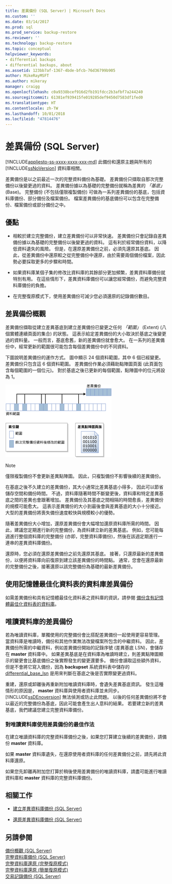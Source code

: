 ```yaml
---
title: 差異備份 (SQL Server) | Microsoft Docs
ms.custom: ''
ms.date: 03/14/2017
ms.prod: sql
ms.prod_service: backup-restore
ms.reviewer: ''
ms.technology: backup-restore
ms.topic: conceptual
helpviewer_keywords:
- differential backups
- differential backups, about
ms.assetid: 123bb7af-1367-4bde-bfcb-76d36799b905
author: MikeRayMSFT
ms.author: mikeray
manager: craigg
ms.openlocfilehash: c0a9338bcef916d2fb191fdcc2b3afbf7a244240
ms.sourcegitcommit: 61381ef939415fe019285def9450d7583df1fed0
ms.translationtype: HT
ms.contentlocale: zh-TW
ms.lasthandoff: 10/01/2018
ms.locfileid: "47814476"
---
```

# <a name="differential-backups-sql-server"></a>差異備份 (SQL Server)
[!INCLUDE[appliesto-ss-xxxx-xxxx-xxx-md](../../includes/appliesto-ss-xxxx-xxxx-xxx-md.md)]
  此備份和還原主題與所有的 [!INCLUDE[ssNoVersion](../../includes/ssnoversion-md.md)] 資料庫相關。  
  
 差異備份是以之前最近一次的完整資料備份為基礎。 差異備份只擷取自那次完整備份以後變更過的資料。 差異備份據以為基礎的完整備份就稱為差異的 *「基底」* (Base)。 完整備份 (不包括僅限複製備份) 可做為一系列差異備份的基底，包括資料庫備份、部分備份及檔案備份。 檔案差異備份的基底備份可以包含在完整備份、檔案備份或部分備份之中。  
  
  
##  <a name="Benefits"></a> 優點  
  
-   相較於建立完整備份，建立差異備份可以非常快速。 差異備份只會記錄自差異備份據以為基礎的完整備份以後變更過的資料。 這有利於經常備份資料，以降低資料遺失的風險。 但是，在還原差異備份之前，必須先還原其基底。 因此，從差異備份中還原較之從完整備份中還原，由於需要兩個備份檔案，因此勢必要採取更多的步驟和時間。  
  
-   如果資料庫某個子集的修改比資料庫的其餘部分更加頻繁，差異資料庫備份就特別有用。 在這些情形下，差異資料庫備份可以讓您經常備份，而避免完整資料庫備份的負擔。  
  
-   在完整復原模式下，使用差異備份可減少您必須還原的記錄備份數目。  
  
##  <a name="Overview"></a> 差異備份概觀  
 差異備份擷取從建立差異基底到建立差異備份已變更之任何 *「範圍」* (Extent) (八個實體連續頁面的集合) 的狀態。 這表示給定差異備份的大小取決於基底之後變更過的資料量。 一般而言，基底愈舊，新的差異備份就會愈大。 在一系列的差異備份中，經常更新的範圍很可能包含每個差異備份中的不同資料。  
  
 下圖說明差異備份的運作方式。 圖中顯示 24 個資料範圍，其中 6 個已經變更。 差異備份只包含這 6 個資料範圍。 差異備份作業必須藉助點陣圖頁面 (此頁面包含每個範圍的一個位元)。 對於基底之後已更新的每個範圍，點陣圖中的位元將設為 1。  
  
 ![差異點陣圖識別變更的範圍](../../relational-databases/backup-restore/media/bnr-how-diff-backups-work.gif "差異點陣圖識別變更的範圍")  
  
> [!NOTE]  
>  僅限複製備份不會更新差異點陣圖。 因此，只複製備份不影響後續的差異備份。  
  
 在基底之後不久建立的差異備份，其大小通常比差異基底小得多， 因此可以節省儲存空間和備份時間。 不過，資料庫隨著時間不斷變更後，資料庫和特定差異基底之間的差異也會跟著增加。 差異備份及其基底之間相隔的時間愈長，差異備份的規模可能愈大。 這表示差異備份的大小到最後會與差異基底的大小十分接近。 大型的差異備份將喪失備份速度較快與規模較小的優勢。  
  
 隨著差異備份大小增加，還原差異備份會大幅增加還原資料庫所需的時間。 因此，建議您定期進行新的完整備份，為資料建立新的差異基底。 例如，您可能每週進行整個資料庫的完整備份 (亦即，完整資料庫備份)，然後在該週定期進行一連串的差異資料庫備份。  
  
 還原時，您必須在還原差異備份之前先還原其基底。 接著，只還原最新的差異備份，以便將資料庫向前復原到建立該差異備份的時間點。 通常，您會在還原最新的完整備份之後，接著還原以該完整備份為基礎的最新差異備份。  
  
## <a name="differential-backups-of-databases-with-memory-optimized-tables"></a>使用記憶體最佳化資料表的資料庫差異備份  
 如需差異備份和具有記憶體最佳化資料表之資料庫的資訊，請參閱 [備份含有記憶體最佳化資料表的資料庫](../../relational-databases/in-memory-oltp/backing-up-a-database-with-memory-optimized-tables.md)。  
  
##  <a name="ReadOnlyDbs"></a> 唯讀資料庫的差異備份  
 若為唯讀資料庫，單獨使用的完整備份會比搭配差異備份一起使用更容易管理。 當資料庫是唯讀時，備份和其他作業無法改變檔案所包含的中繼資料。 因此，差異備份所需的中繼資料，例如差異備份開始的記錄序號 (差異基底 LSN)，會儲存在 **master** 資料庫中。 如果差異基底是在資料庫為唯讀時建立，則差異點陣圖顯示的變更會比基底備份之後實際發生的變更還要多。 備份會讀取這些額外資料，但是不會將它寫入備份，因為 **backupset** 系統資料表中儲存的 [differential_base_lsn](../../relational-databases/system-tables/backupset-transact-sql.md) 是用來判斷在基底之後是否實際變更過資料。  
  
 重建，還原或卸離後再重新附加唯讀資料庫時，會遺失差異基底資訊。 發生這種情形的原因是， **master** 資料庫與使用者資料庫並未同步。 [!INCLUDE[ssDEnoversion](../../includes/ssdenoversion-md.md)] 無法偵測或防止此問題。 以後的任何差異備份將不會以最近的完整備份為基底，因此可能會產生出人意料的結果。 若要建立新的差異基底，我們建議您建立完整資料庫備份。  
  
### <a name="best-practices-for-using-differential-backups-with-a-read-only-database"></a>對唯讀資料庫使用差異備份的最佳作法  
 在建立唯讀資料庫的完整資料庫備份之後，如果您打算建立後續的差異備份，請備份 **master** 資料庫。  
  
 如果 **master** 資料庫遺失，在還原使用者資料庫的任何差異備份之前，請先將此資料庫還原。  
  
 如果您先卸離再附加您打算於稍後使用差異備份的唯讀資料庫，請盡可能進行唯讀資料庫和 **master** 資料庫的完整資料庫備份。  
  
##  <a name="RelatedTasks"></a> 相關工作  
  
-   [建立差異資料庫備份 &#40;SQL Server&#41;](../../relational-databases/backup-restore/create-a-differential-database-backup-sql-server.md)  
  
-   [還原差異資料庫備份 &#40;SQL Server&#41;](../../relational-databases/backup-restore/restore-a-differential-database-backup-sql-server.md)  
  
  
## <a name="see-also"></a>另請參閱  
 [備份概觀 &#40;SQL Server&#41;](../../relational-databases/backup-restore/backup-overview-sql-server.md)   
 [完整資料庫備份 &#40;SQL Server&#41;](../../relational-databases/backup-restore/full-database-backups-sql-server.md)   
 [完整資料庫還原 &#40;完整復原模式&#41;](../../relational-databases/backup-restore/complete-database-restores-full-recovery-model.md)   
 [完整資料庫還原 &#40;簡單復原模式&#41;](../../relational-databases/backup-restore/complete-database-restores-simple-recovery-model.md)   
 [交易記錄備份 &#40;SQL Server&#41;](../../relational-databases/backup-restore/transaction-log-backups-sql-server.md)  
  
  
